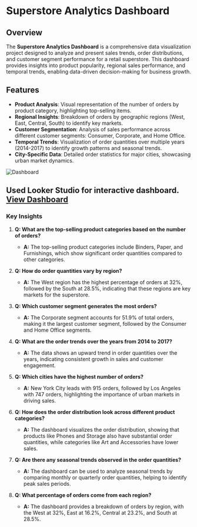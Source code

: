 # Superstore Analytics Dashboard

## Overview
The **Superstore Analytics Dashboard** is a comprehensive data visualization project designed to analyze and present sales trends, order distributions, and customer segment performance for a retail superstore. This dashboard provides insights into product popularity, regional sales performance, and temporal trends, enabling data-driven decision-making for business growth.

## Features
- **Product Analysis**: Visual representation of the number of orders by product category, highlighting top-selling items.
- **Regional Insights**: Breakdown of orders by geographic regions (West, East, Central, South) to identify key markets.
- **Customer Segmentation**: Analysis of sales performance across different customer segments: Consumer, Corporate, and Home Office.
- **Temporal Trends**: Visualization of order quantities over multiple years (2014-2017) to identify growth patterns and seasonal trends.
- **City-Specific Data**: Detailed order statistics for major cities, showcasing urban market dynamics.

![Dashboard](./Superstore_Analytics_Dashboard)

## Used Looker Studio for interactive dashboard. [View Dashboard](https://lookerstudio.google.com/embed/reporting/b1af5160-aa10-4866-a356-c575a7283050/page/l4XCE)

### Key Insights

1. **Q: What are the top-selling product categories based on the number of orders?**
   - **A:** The top-selling product categories include Binders, Paper, and Furnishings, which show significant order quantities compared to other categories.

2. **Q: How do order quantities vary by region?**
   - **A:** The West region has the highest percentage of orders at 32%, followed by the South at 28.5%, indicating that these regions are key markets for the superstore.

3. **Q: Which customer segment generates the most orders?**
   - **A:** The Corporate segment accounts for 51.9% of total orders, making it the largest customer segment, followed by the Consumer and Home Office segments.

4. **Q: What are the order trends over the years from 2014 to 2017?**
   - **A:** The data shows an upward trend in order quantities over the years, indicating consistent growth in sales and customer engagement.

5. **Q: Which cities have the highest number of orders?**
   - **A:** New York City leads with 915 orders, followed by Los Angeles with 747 orders, highlighting the importance of urban markets in driving sales.

6. **Q: How does the order distribution look across different product categories?**
   - **A:** The dashboard visualizes the order distribution, showing that products like Phones and Storage also have substantial order quantities, while categories like Art and Accessories have lower sales.

7. **Q: Are there any seasonal trends observed in the order quantities?**
   - **A:** The dashboard can be used to analyze seasonal trends by comparing monthly or quarterly order quantities, helping to identify peak sales periods.

8. **Q: What percentage of orders come from each region?**
   - **A:** The dashboard provides a breakdown of orders by region, with the West at 32%, East at 16.2%, Central at 23.2%, and South at 28.5%.
